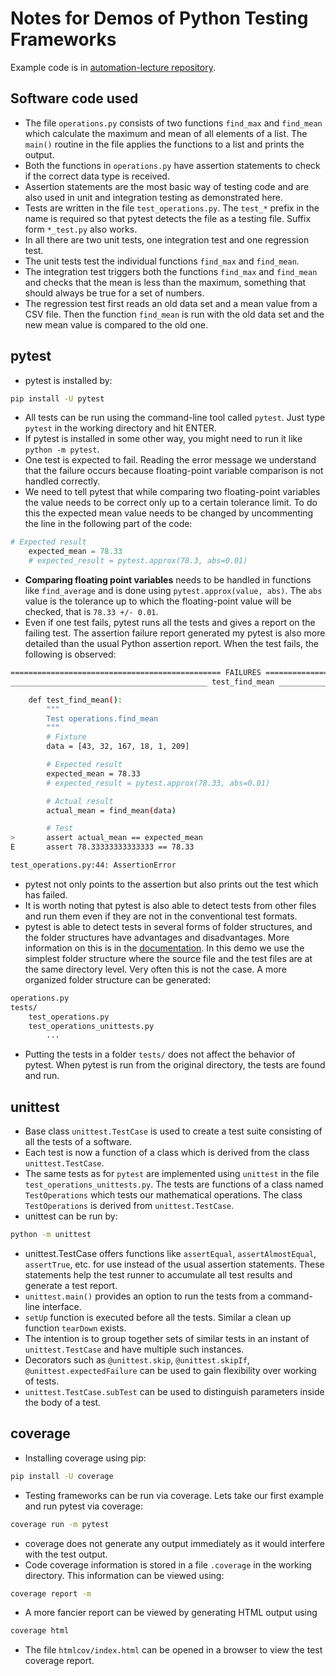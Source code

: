 # Notes for Demos of Python Testing Frameworks

Example code is in [automation-lecture repository](https://github.com/RSE-102/automation-lecture).

## Software code used

- The file `operations.py` consists of two functions `find_max` and `find_mean` which calculate the maximum and mean of all elements of a list. The `main()` routine in the file applies the functions to a list and prints the output.
- Both the functions in `operations.py` have assertion statements to check if the correct data type is received.
- Assertion statements are the most basic way of testing code and are also used in unit and integration testing as demonstrated here.
- Tests are written in the file `test_operations.py`. The `test_*` prefix in the name is required so that pytest detects the file as a testing file. Suffix form `*_test.py` also works.
- In all there are two unit tests, one integration test and one regression test.
- The unit tests test the individual functions `find_max` and `find_mean`.
- The integration test triggers both the functions `find_max` and `find_mean` and checks that the mean is less than the maximum, something that should always be true for a set of numbers.
- The regression test first reads an old data set and a mean value from a CSV file. Then the function `find_mean` is run with the old data set and the new mean value is compared to the old one.

## pytest

- pytest is installed by:

```bash
pip install -U pytest
```

- All tests can be run using the command-line tool called `pytest`. Just type `pytest` in the working directory and hit ENTER.
- If pytest is installed in some other way, you might need to run it like `python -m pytest`.
- One test is expected to fail. Reading the error message we understand that the failure occurs because floating-point variable comparison is not handled correctly.
- We need to tell pytest that while comparing two floating-point variables the value needs to be correct only up to a certain tolerance limit. To do this the expected mean value needs to be changed by uncommenting the line in the following part of the code:

```python
# Expected result
    expected_mean = 78.33
    # expected_result = pytest.approx(78.3, abs=0.01)
```

- **Comparing floating point variables** needs to be handled in functions like `find_average` and is done using `pytest.approx(value, abs)`. The `abs` value is the tolerance up to which the floating-point value will be checked, that is `78.33 +/- 0.01`.
- Even if one test fails, pytest runs all the tests and gives a report on the failing test. The assertion failure report generated my pytest is also more detailed than the usual Python assertion report. When the test fails, the following is observed:

```bash
=============================================== FAILURES ====================================================
____________________________________________ test_find_mean _________________________________________________

    def test_find_mean():
        """
        Test operations.find_mean
        """
        # Fixture
        data = [43, 32, 167, 18, 1, 209]

        # Expected result
        expected_mean = 78.33
        # expected_result = pytest.approx(78.33, abs=0.01)

        # Actual result
        actual_mean = find_mean(data)

        # Test
>       assert actual_mean == expected_mean
E       assert 78.33333333333333 == 78.33

test_operations.py:44: AssertionError
```

- pytest not only points to the assertion but also prints out the test which has failed.
- It is worth noting that pytest is also able to detect tests from other files and run them even if they are not in the conventional test formats.
- pytest is able to detect tests in several forms of folder structures, and the folder structures have advantages and disadvantages. More information on this is in the [documentation](https://docs.pytest.org/en/6.2.x/goodpractices.html#choosing-a-test-layout-import-rules). In this demo we use the simplest folder structure where the source file and the test files are at the same directory level. Very often this is not the case. A more organized folder structure can be generated:

```bash
operations.py
tests/
    test_operations.py
    test_operations_unittests.py
        ...
```

- Putting the tests in a folder `tests/` does not affect the behavior of pytest. When pytest is run from the original directory, the tests are found and run.

## unittest

- Base class `unittest.TestCase` is used to create a test suite consisting of all the tests of a software.
- Each test is now a function of a class which is derived from the class `unittest.TestCase`.
- The same tests as for `pytest` are implemented using `unittest` in the file `test_operations_unittests.py`. The tests are functions of a class named `TestOperations` which tests our mathematical operations. The class `TestOperations` is derived from `unittest.TestCase`.
- unittest can be run by:

```bash
python -m unittest
```

- unittest.TestCase offers functions like `assertEqual`, `assertAlmostEqual`, `assertTrue`, etc. for use instead of the usual assertion statements. These statements help the test runner to accumulate all test results and generate a test report.
- `unittest.main()` provides an option to run the tests from a command-line interface.
- `setUp` function is executed before all the tests. Similar a clean up function `tearDown` exists.
- The intention is to group together sets of similar tests in an instant of `unittest.TestCase` and have multiple such instances.
- Decorators such as `@unittest.skip`, `@unittest.skipIf`, `@unittest.expectedFailure` can be used to gain flexibility over working of tests.
- `unittest.TestCase.subTest` can be used to distinguish parameters inside the body of a test.

## coverage

- Installing coverage using pip:

```bash
pip install -U coverage
```

- Testing frameworks can be run via coverage. Lets take our first example and run pytest via coverage:

```bash
coverage run -m pytest
```

- coverage does not generate any output immediately as it would interfere with the test output.
- Code coverage information is stored in a file `.coverage` in the working directory. This information can be viewed using:

```bash
coverage report -m
```

- A more fancier report can be viewed by generating HTML output using

```bash
coverage html
```

- The file `htmlcov/index.html` can be opened in a browser to view the test coverage report.
